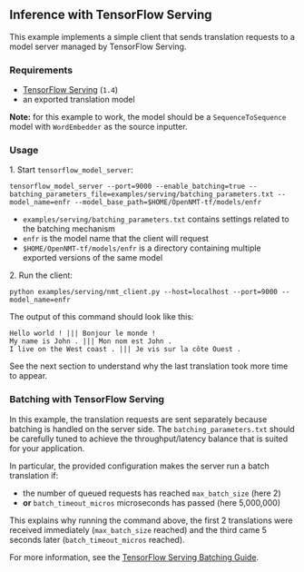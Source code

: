 ## Inference with TensorFlow Serving

This example implements a simple client that sends translation requests to a model server managed by TensorFlow Serving.

### Requirements

* [TensorFlow Serving](https://www.tensorflow.org/serving) (`1.4`)
* an exported translation model

**Note:** for this example to work, the model should be a `SequenceToSequence` model with `WordEmbedder` as the source inputter.

### Usage

1\. Start `tensorflow_model_server`:

```
tensorflow_model_server --port=9000 --enable_batching=true --batching_parameters_file=examples/serving/batching_parameters.txt --model_name=enfr --model_base_path=$HOME/OpenNMT-tf/models/enfr
```

* `examples/serving/batching_parameters.txt` contains settings related to the batching mechanism
* `enfr` is the model name that the client will request
* `$HOME/OpenNMT-tf/models/enfr` is a directory containing multiple exported versions of the same model

2\. Run the client:

```
python examples/serving/nmt_client.py --host=localhost --port=9000 --model_name=enfr
```

The output of this command should look like this:

```
Hello world ! ||| Bonjour le monde !
My name is John . ||| Mon nom est John .
I live on the West coast . ||| Je vis sur la côte Ouest .
```

See the next section to understand why the last translation took more time to appear.

### Batching with TensorFlow Serving

In this example, the translation requests are sent separately because batching is handled on the server side. The `batching_parameters.txt` should be carefully tuned to achieve the throughput/latency balance that is suited for your application.

In particular, the provided configuration makes the server run a batch translation if:

* the number of queued requests has reached `max_batch_size` (here 2)
* **or** `batch_timeout_micros` microseconds has passed (here 5,000,000)

This explains why running the command above, the first 2 translations were received immediately (`max_batch_size` reached) and the third came 5 seconds later (`batch_timeout_micros` reached).

For more information, see the [TensorFlow Serving Batching Guide](https://github.com/tensorflow/serving/tree/r1.4/tensorflow_serving/batching).
